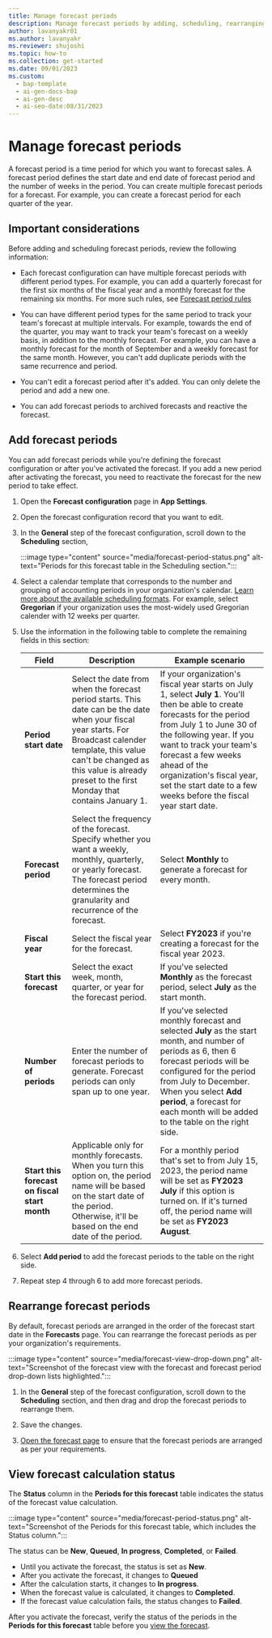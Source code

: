 ```yaml
---
title: Manage forecast periods
description: Manage forecast periods by adding, scheduling, rearranging and viewing calculation status.
author: lavanyakr01
ms.author: lavanyakr
ms.reviewer: shujoshi
ms.topic: how-to
ms.collection: get-started
ms.date: 09/01/2023
ms.custom:
  - bap-template
  - ai-gen-docs-bap
  - ai-gen-desc
  - ai-seo-date:08/31/2023
---
```


# Manage forecast periods

A forecast period is a time period for which you want to forecast sales. A forecast period defines the start date and end date of forecast period and the number of weeks in the period. You can create multiple forecast periods for a forecast. For example, you can create a forecast period for each quarter of the year.  

## Important considerations

Before adding and scheduling forecast periods, review the following information:

- Each forecast configuration can have multiple forecast periods with different period types. For example, you can add a quarterly forecast for the first six months of the fiscal year and a monthly forecast for the remaining six months. For more such rules, see [Forecast period rules](forecast-periods.md#forecast-period-rules)

- You can have different period types for the same period to track your team's forecast at multiple intervals. For example, towards the end of the quarter, you may want to track your team's forecast on a weekly basis, in addition to the monthly forecast. For example, you can have a monthly forecast for the month of September and a weekly forecast for the same month. However, you can't add duplicate periods with the same recurrence and period.  
- You can't edit a forecast period after it's added. You can only delete the period and add a new one.
- You can add forecast periods to archived forecasts and reactive the forecast.  

## Add forecast periods

You can add forecast periods while you're defining the forecast configuration or after you've activated the forecast. If you add a new period after activating the forecast, you need to reactivate the forecast for the new period to take effect.

1. Open the **Forecast configuration** page in **App Settings**. 

1. Open the forecast configuration record that you want to edit.
1. In the **General** step of the forecast configuration, scroll down to the **Scheduling** section, 

    :::image type="content" source="media/forecast-period-status.png" alt-text="Periods for this forecast table in the Scheduling section.":::

1. Select a calendar template that corresponds to the number and grouping of accounting periods in your organization's calendar. [Learn more about the available scheduling formats](forecast-periods.md#scheduling-format). For example, select **Gregorian** if your organization uses the most-widely used Gregorian calender with 12 weeks per quarter.
1. Use the information in the following table to complete the remaining fields in this section:

    | Field | Description |Example scenario |
    | --- | --- | --- |
    | **Period start date** | Select the date from when the forecast period starts. This date can be the date when your fiscal year starts. For Broadcast calender template, this value can't be changed as this value is already preset to the first Monday that contains January 1. | If your organization's fiscal year starts on July 1, select **July 1**. You'll then be able to create forecasts for the period from July 1 to June 30 of the following year. If you want to track your team's forecast a few weeks ahead of the organization's fiscal year, set the start date to a few weeks before the fiscal year start date.  |
    | **Forecast period** | Select the frequency of the forecast. Specify whether you want a weekly, monthly, quarterly, or yearly forecast. The forecast period determines the granularity and recurrence of the forecast. | Select **Monthly** to generate a forecast for every month. |
    | **Fiscal year** | Select the fiscal year for the forecast. | Select **FY2023** if you're creating a forecast for the fiscal year 2023. |
    | **Start this forecast** | Select the exact week, month, quarter, or year for the forecast period.  | If you've selected **Monthly** as the forecast period, select **July** as the start month. |
    | **Number of periods** | Enter the number of forecast periods to generate. Forecast periods can only span up to one year. | If you've selected monthly forecast and selected **July** as the start month, and number of periods as 6, then 6 forecast periods will be configured for the period from July to December. When you select **Add period**, a forecast for each month will be added to the table on the right side. |
    | **Start this forecast on fiscal start month** | Applicable only for monthly forecasts. When you turn this option on, the period name will be based on the start date of the period. Otherwise, it'll be based on the end date of the period. | For a monthly period that's set to from July 15, 2023, the period name will be set as **FY2023 July** if this option is turned on. If it's turned off, the period name will be set as **FY2023 August**. |

1. Select **Add period** to add the forecast periods to the table on the right side.
1. Repeat step 4 through 6 to add more forecast periods.
    
## Rearrange forecast periods

By default, forecast periods are arranged in the order of the forecast start date in the **Forecasts** page. You can rearrange the forecast periods as per your organization's requirements.

:::image type="content" source="media/forecast-view-drop-down.png" alt-text="Screenshot of the forecast view with the forecast and forecast period drop-down lists highlighted.":::

1. In the **General** step of the forecast configuration, scroll down to the **Scheduling** section, and then drag and drop the forecast periods to rearrange them.

1. Save the changes. 
1. [Open the forecast page](view-forecasts.md) to ensure that the forecast periods are arranged as per your requirements.


## View forecast calculation status

The **Status** column in the **Periods for this forecast** table indicates the status of the forecast value calculation.  

:::image type="content" source="media/forecast-period-status.png" alt-text="Screenshot of the Periods for this forecast table, which includes the Status column.":::

The status can be **New**, **Queued**, **In progress**, **Completed**, or **Failed**. 

- Until you activate the forecast, the status is set as **New**.
- After you activate the forecast, it changes to **Queued**
- After the calculation starts, it changes to **In progress**. 
- When the forecast value is calculated, it changes to **Completed**. 
- If the forecast value calculation fails, the status changes to **Failed**.

After you activate the forecast, verify the status of the periods in the **Periods for this forecast** table before you [view the forecast](view-forecasts.md).  